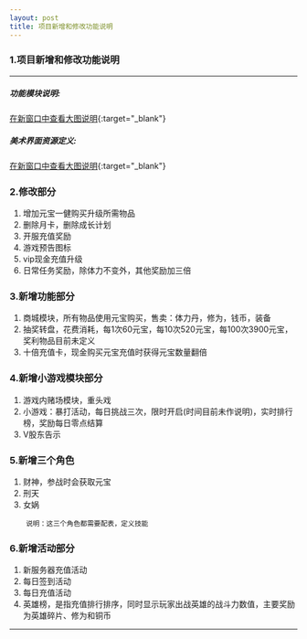 ```yaml
---
layout: post
title: 项目新增和修改功能说明
---
```


### 1.项目新增和修改功能说明
--------------------
##### 功能模块说明:

[在新窗口中查看大图说明](https://woodcol.github.io/images/posts/2018-10-25/new_art.png){:target="_blank"}

##### 美术界面资源定义:

[在新窗口中查看大图说明](https://woodcol.github.io/images/posts/2018-10-25/new_art.png){:target="_blank"}

### 2.修改部分

1. 增加元宝一健购买升级所需物品
2. 删除月卡，删除成长计划
3. 开服充值奖励
4. 游戏预告图标
5. vip现金充值升级
6. 日常任务奖励，除体力不变外，其他奖励加三倍

### 3.新增功能部分

1. 商城模块，所有物品使用元宝购买，售卖：体力丹，修为，钱币，装备
2. 抽奖转盘，花费消耗，每1次60元宝，每10次520元宝，每100次3900元宝，奖利物品目前未定义 
3. 十倍充值卡，现金购买元宝充值时获得元宝数量翻倍

### 4.新增小游戏模块部分
1. 游戏内赌场模块，重头戏
2. 小游戏：暴打活动，每日挑战三次，限时开启(时间目前未作说明)，实时排行榜，奖励每日零点结算
3. V股东告示

### 5.新增三个角色

1. 财神，参战时会获取元宝
2. 刑天
3. 女娲

```
	说明：这三个角色都需要配表，定义技能
```
### 6.新增活动部分

1. 新服务器充值活动
2. 每日签到活动
3. 每日充值活动
4. 英雄榜，是指充值排行排序，同时显示玩家出战英雄的战斗力数值，主要奖励为英雄碎片、修为和铜币


----------------------


